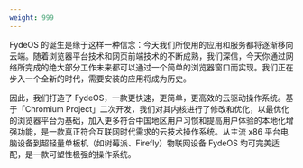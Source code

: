 ```yaml
---
weight: 999
---
```

FydeOS 的诞生是缘于这样一种信念：今天我们所使用的应用和服务都将逐渐移向云端。随着浏览器平台技术和网页前端技术的不断成熟，我们深信，今天你通过网络所完成的绝大部分工作未来都可以通过一个简单的浏览器窗口而实现。我们正在步入一个全新的时代，需要安装的应用将成为历史。

因此，我们打造了 FydeOS，一款更快速，更简单，更高效的云驱动操作系统。基于「Chromium Project」二次开发，我们对其内核进行了修改和优化，以最优化的浏览器平台为基础，加入更多符合中国地区用户习惯和提高用户体验的本地化增强功能，是一款真正符合互联网时代需求的云技术操作系统。从主流 x86 平台电脑设备到超轻量单板机（如树莓派、Firefly）物联网设备 FydeOS 均可完美适配，是一款可塑性极强的操作系统。